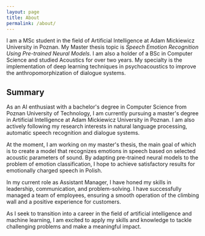 ```yaml
---
layout: page
title: About
permalink: /about/
---
```


I am a MSc student in the field of Artificial Intelligence at Adam Mickiewicz University in Poznan. My Master thesis topic is *Speech Emotion Recognition Using Pre-trained Neural Models*. I am also a holder of a BSc in Computer Science and studied Acoustics for over two years. My specialty is the implementation of deep learning techniques in psychoacoustics to improve the anthropomorphization of dialogue systems.


## Summary

As an AI enthusiast with a bachelor's degree in Computer Science from Poznan University of Technology, I am currently pursuing a master's degree in Artificial Intelligence at Adam Mickiewicz University in Poznan. I am also actively following my research interests in natural language processing, automatic speech recognition and dialogue systems.

At the moment, I am working on my master's thesis, the main goal of which is to create a model that recognizes emotions in speech based on selected acoustic parameters of sound. By adapting pre-trained neural models to the problem of emotion classification, I hope to achieve satisfactory results for emotionally charged speech in Polish.

In my current role as Assistant Manager, I have honed my skills in leadership, communication, and problem-solving. I have successfully managed a team of employees, ensuring a smooth operation of the climbing wall and a positive experience for customers.

As I seek to transition into a career in the field of artificial intelligence and machine learning, I am excited to apply my skills and knowledge to tackle challenging problems and make a meaningful impact.